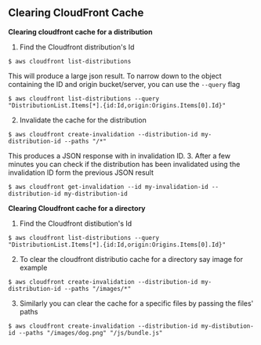 ## Clearing CloudFront Cache
__Clearing cloudfront cache for a distribution__  
1. Find the Cloudfront distribution's Id   
```
$ aws cloudfront list-distributions
```  
This will produce a large json result.
To narrow down to the object containing the ID and origin bucket/server, you can use the `--query` flag
```
$ aws cloudfront list-distributions --query "DistributionList.Items[*].{id:Id,origin:Origins.Items[0].Id}"
```

2. Invalidate the cache for the distribution
```
$ aws cloudfront create-invalidation --distribution-id my-distribution-id --paths "/*"
```  
This produces a JSON response with in invalidation ID.
3. After a few minutes you can check if the distribution has been invalidated using the invalidation ID form the previous JSON result
```
$ aws cloudfront get-invalidation --id my-invalidation-id --distribution-id my-distribution-id
```  

__Clearing Cloudfront cache for a directory__  
1. Find the Cloudfront distibution's Id
```
$ aws cloudfront list-distributions --query "DistributionList.Items[*].{id:Id,origin:Origins.Items[0].Id}"
```
2. To clear the cloudfront distributio cache for a directory say image for example
```
$ aws cloudfront create-invalidation --distribution-id my-distribution-id --paths "/images/*"
```
3. Similarly you can clear the cache for a specific files by passing the files' paths
```
$ aws cloudfront create-invalidation --distribution-id my-distibution-id --paths "/images/dog.png" "/js/bundle.js"

```
